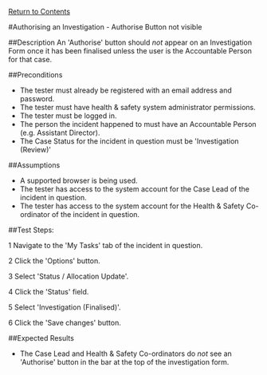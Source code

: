 [Return to Contents](https://github.com/infojam-james/test-cases/blob/master/Contents.md)

#Authorising an Investigation - Authorise Button not visible

##Description
An 'Authorise' button should *not* appear on an Investigation Form once it has been finalised unless the user is the Accountable Person for that case.

##Preconditions 
+ The tester must already be registered with an email address and password.
+ The tester must have health & safety system administrator permissions.
+ The tester must be logged in.
+ The person the incident happened to must have an Accountable Person (e.g. Assistant Director).
+ The Case Status for the incident in question must be 'Investigation (Review)'

##Assumptions
+ A supported browser is being used.
+ The tester has access to the system account for the Case Lead of the incident in question.
+ The tester has access to the system account for the Health & Safety Co-ordinator of the incident in question.

##Test Steps:

1 Navigate to the 'My Tasks' tab of the incident in question.

2 Click the 'Options' button.

3 Select 'Status / Allocation Update'.

4 Click the 'Status' field.

5 Select 'Investigation (Finalised)'.

6 Click the 'Save changes' button.

##Expected Results
+ The Case Lead and Health & Safety Co-ordinators do *not* see an 'Authorise' button in the bar at the top of the investigation form.
